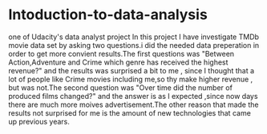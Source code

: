 # Intoduction-to-data-analysis
one of Udacity's data analyst project
In this project I have investigate TMDb movie data set by asking two questions.i did the needed data preperation in order to get more convient results.The first questions was "Between Action,Adventure and Crime which genre has received the highest revenue?" and the results was surprised a bit to me , since I thought that a lot of people like Crime movies including me,so thy make higher revenue , but was not.The second question was "Over time did the number of produced films changed?" and the answer is as I expected ,since now days there are much more moives advertisement.The other reason that made the results not surprised for me is the amount of new technologies that came up previous years. 
